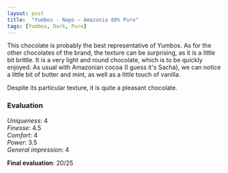 ```yaml
---
layout: post
title:  "Yumbos - Napo – Amazonia 60% Puro"
tags: [Yumbos, Dark, Pure] 
---
```



This chocolate is probably the best representative of Yumbos. 
As for the other chocolates of the brand, the texture can be surprising, as it is a little bit brittle. It is a very light and round chocolate, which is to be quickly enjoyed. As usual with Amazonian cocoa (I guess it's Sacha), we can notice a little bit of butter and mint, as well as a little touch of vanilla.

Despite its particular texture, it is quite a pleasant chocolate.


### Evaluation

_Uniqueness_: 4  
_Finesse_: 4.5  
_Comfort_: 4  
_Power_: 3.5  
_General impression_: 4

**Final evaluation**: 20/25